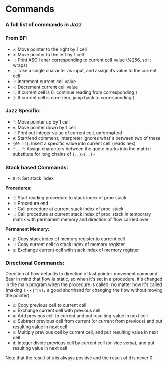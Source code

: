 # Commands
### A full list of commands in Jazz
### From BF:
- `>`: Move pointer to the right by 1 cell
- `<`: Move pointer to the left by 1 cell
- `.`: Print ASCII char corresponding to current cell value (%256, so it wraps)
- `,`: Take a single character as input, and assign its value to the current cell
- `+`: Increment current cell value
- `-`: Decrement current cell value
- `[`: If current cell is 0, continue reading from corresponding `]`
- `]`: If current cell is non-zero, jump back to corresponding `[`

### Jazz Specific:
- `^`: Move pointer up by 1 cell
- `v`: Move pointer down by 1 cell
- `!`: Print out integer value of current cell, unformatted
- `#`: Start/end comment; interpreter ignores what's between two of these
- `{00-ff}`: Insert a specific value into current cell (reads hex)
- `"..."`: Assign characters between the quote marks into the matrix; substitute for long chains of `{..}>{..}>`

### Stack based Commands:
- `0-9`: Set stack index  

**Procedures:**
- `(`: Start reading procedure to stack index of proc stack
- `)`: Procedure end
- `:`: Call procedure at current stack index of proc stack
- `;`: Call procedure at current stack index of proc stack in temporary matrix with permanent memory and direction of flow carried over

**Permanent Memory:**
- `@`: Copy stack index of memory register to current cell
- `~`: Copy current cell to stack index of memory register
- `$`: Exchange current cell with stack index of memory register

### Directional Commands:
Direction of flow defaults to direction of last pointer movement command. Bear in mind that flow is static, so when it's set in a procedure, it's changed in the main program when the procedure is called, no matter how it's called (making `(>|<|^|v);` a good shorthand for changing the flow without moving the pointer).

- `c`: Copy previous cell to current cell
- `x`: Exchange current cell with previous cell
- `a`: Add previous cell to current and put resulting value in next cell
- `s`: Subtract previous cell from current (or current from previous) and put resulting value in next cell 
- `m`: Multiply previous cell by current cell, and put resulting value in next cell
- `d`: Integer divide previous cell by current cell (or vice versa), and put resulting value in next cell

Note that the result of `s` is always positive and the result of `d` is never 0.
